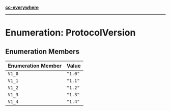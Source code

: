 [**cc-everywhere**](../../../../../index.md)

***

# Enumeration: ProtocolVersion

## Enumeration Members

| Enumeration Member | Value |
| ------ | ------ |
| `V1_0` | `"1.0"` |
| `V1_1` | `"1.1"` |
| `V1_2` | `"1.2"` |
| `V1_3` | `"1.3"` |
| `V1_4` | `"1.4"` |
